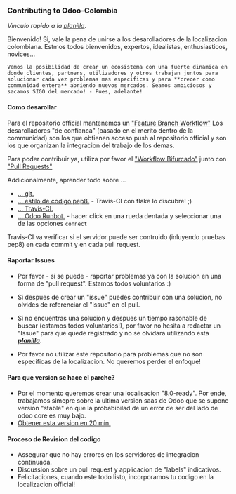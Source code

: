 ### Contributing to Odoo-Colombia

*Vinculo rapido a la [planilla](https://raw.githubusercontent.com/odoo-colombia/odoo-colombia/master/ISSUE_TEMPLATE.md).*

Bienvenido! Si, vale la pena de unirse a los desarolladores de la localizacion colombiana. Estmos todos bienvenidos, expertos, idealistas, enthusiasticos, novices...

```
Vemos la posibilidad de crear un ecosistema con una fuerte dinamica en donde clientes, partners, utilizadores y otros trabajan juntos para solucionar cada vez problemas mas especificas y para **crecer como communidad entera** abriendo nuevos mercados. Seamos ambiciosos y sacamos SIGO del mercado! - Pues, adelante!
```
#### Como desarollar
Para el repositorio official mantenemos un ["Feature Branch Workflow"](https://www.atlassian.com/es/git/workflows#!workflow-feature-branch)
Los desarolladores "de confianca" (basado en el merito dentro de la communidad) son los que obtienen acceso push al repositorio official y son los que organizan la integracion del trabajo de los demas.

Para poder contribuir ya, utiliza por favor el ["Workflow Bifurcado"](https://www.atlassian.com/es/git/workflows#!workflow-forking) junto con ["Pull Requests"](https://www.atlassian.com/es/git/workflows#!pull-request)

Addicionalmente, aprender todo sobre ...
- [... git.](https://www.atlassian.com/es/git/)
- [... estilo de codigo pep8.](http://recursospython.com/pep8es.pdf) - Travis-CI con flake lo discubre! ;)
- [... Travis-CI.](http://docs.travis-ci.com/user/getting-started/)
- [... Odoo Runbot.](http://runbot.odoo.com/runbot) - hacer click en una rueda dentada y seleccionar una de las opciones `connect`

Travis-CI va verificar si el servidor puede ser contruido (inluyendo pruebas pep8) en cada commit y en cada pull request.

#### Raportar Issues
- Por favor - si se puede - raportar problemas ya con la solucion en una forma de "pull request". Estamos todos voluntarios :)

- Si despues de crear un "issue" puedes contribuir con una solucion, no olvides de referenciar el "issue" en el pull.

- Si no encuentras una solucion y despues un tiempo rasonable de buscar (estamos todos voluntarios!), por favor no hesita a redactar un "Issue" para que quede registrado y no se olvidara utilizando esta ***[planilla](https://raw.githubusercontent.com/odoo-colombia/odoo-colombia/master/ISSUE_TEMPLATE.md)***.

- Por favor no utilizar este repositorio para problemas que no son especificas de la localizacion. No queremos perder el enfoque!

#### Para que version se hace el parche?
- Por el momento queremos crear una localisacion "8.0-ready". Por ende, trabajamos simepre sobre la ultima version saas de Odoo que se supone version "stable" en que la probabibilad de un error de ser del lado de odoo core es muy bajo.
- [Obtener esta version en 20 min.](https://github.com/odoo-colombia/odoo-vagrant)


#### Proceso de Revision del codigo
- Assegurar que no hay errores en los servidores de integracion continuada.
- Discussion sobre un pull request y applicacion de "labels" indicativos.
- Felicitaciones, cuando este todo listo, incorporamos tu codigo en la localizacion official!
